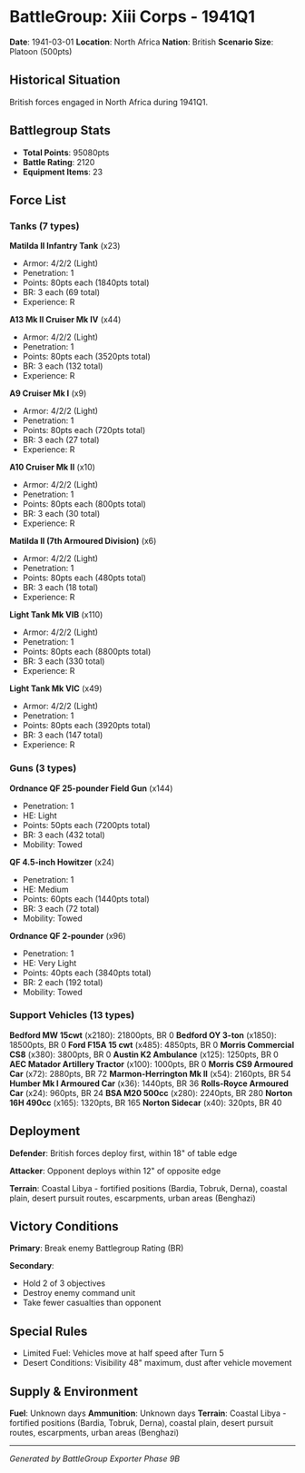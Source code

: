 # BattleGroup: Xiii Corps - 1941Q1

**Date**: 1941-03-01
**Location**: North Africa
**Nation**: British
**Scenario Size**: Platoon (500pts)

## Historical Situation

British forces engaged in North Africa during 1941Q1.

## Battlegroup Stats

- **Total Points**: 95080pts
- **Battle Rating**: 2120
- **Equipment Items**: 23

## Force List

### Tanks (7 types)

**Matilda II Infantry Tank** (x23)
- Armor: 4/2/2 (Light)
- Penetration: 1
- Points: 80pts each (1840pts total)
- BR: 3 each (69 total)
- Experience: R

**A13 Mk II Cruiser Mk IV** (x44)
- Armor: 4/2/2 (Light)
- Penetration: 1
- Points: 80pts each (3520pts total)
- BR: 3 each (132 total)
- Experience: R

**A9 Cruiser Mk I** (x9)
- Armor: 4/2/2 (Light)
- Penetration: 1
- Points: 80pts each (720pts total)
- BR: 3 each (27 total)
- Experience: R

**A10 Cruiser Mk II** (x10)
- Armor: 4/2/2 (Light)
- Penetration: 1
- Points: 80pts each (800pts total)
- BR: 3 each (30 total)
- Experience: R

**Matilda II (7th Armoured Division)** (x6)
- Armor: 4/2/2 (Light)
- Penetration: 1
- Points: 80pts each (480pts total)
- BR: 3 each (18 total)
- Experience: R

**Light Tank Mk VIB** (x110)
- Armor: 4/2/2 (Light)
- Penetration: 1
- Points: 80pts each (8800pts total)
- BR: 3 each (330 total)
- Experience: R

**Light Tank Mk VIC** (x49)
- Armor: 4/2/2 (Light)
- Penetration: 1
- Points: 80pts each (3920pts total)
- BR: 3 each (147 total)
- Experience: R

### Guns (3 types)

**Ordnance QF 25-pounder Field Gun** (x144)
- Penetration: 1
- HE: Light
- Points: 50pts each (7200pts total)
- BR: 3 each (432 total)
- Mobility: Towed

**QF 4.5-inch Howitzer** (x24)
- Penetration: 1
- HE: Medium
- Points: 60pts each (1440pts total)
- BR: 3 each (72 total)
- Mobility: Towed

**Ordnance QF 2-pounder** (x96)
- Penetration: 1
- HE: Very Light
- Points: 40pts each (3840pts total)
- BR: 2 each (192 total)
- Mobility: Towed

### Support Vehicles (13 types)

**Bedford MW 15cwt** (x2180): 21800pts, BR 0
**Bedford OY 3-ton** (x1850): 18500pts, BR 0
**Ford F15A 15 cwt** (x485): 4850pts, BR 0
**Morris Commercial CS8** (x380): 3800pts, BR 0
**Austin K2 Ambulance** (x125): 1250pts, BR 0
**AEC Matador Artillery Tractor** (x100): 1000pts, BR 0
**Morris CS9 Armoured Car** (x72): 2880pts, BR 72
**Marmon-Herrington Mk II** (x54): 2160pts, BR 54
**Humber Mk I Armoured Car** (x36): 1440pts, BR 36
**Rolls-Royce Armoured Car** (x24): 960pts, BR 24
**BSA M20 500cc** (x280): 2240pts, BR 280
**Norton 16H 490cc** (x165): 1320pts, BR 165
**Norton Sidecar** (x40): 320pts, BR 40

## Deployment

**Defender**: British forces deploy first, within 18" of table edge

**Attacker**: Opponent deploys within 12" of opposite edge

**Terrain**: Coastal Libya - fortified positions (Bardia, Tobruk, Derna), coastal plain, desert pursuit routes, escarpments, urban areas (Benghazi)

## Victory Conditions

**Primary**: Break enemy Battlegroup Rating (BR)

**Secondary**:
- Hold 2 of 3 objectives
- Destroy enemy command unit
- Take fewer casualties than opponent

## Special Rules

- Limited Fuel: Vehicles move at half speed after Turn 5
- Desert Conditions: Visibility 48" maximum, dust after vehicle movement

## Supply & Environment

**Fuel**: Unknown days
**Ammunition**: Unknown days
**Terrain**: Coastal Libya - fortified positions (Bardia, Tobruk, Derna), coastal plain, desert pursuit routes, escarpments, urban areas (Benghazi)

---

*Generated by BattleGroup Exporter Phase 9B*
